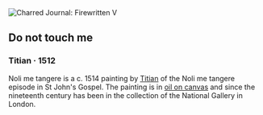 <div class="artwork-of-the-day">
  <div class="container">
    <div class="img-wrapper">
      <img
        src="https://uploads1.wikiart.org/00142/images/57726d84edc2cb3880b48c9b/titian-noli-me-tangere-google-art-project.jpg!Large.jpg"
        alt="Charred Journal: Firewritten V" />
    </div>
    <div class="artwork-detail">
      <div class="artwork-origin"> 
        <h2 class="artwork-name">Do not touch me</h2>
        <h3 class="artist">
          Titian
                    ·  1512
        </h3>
      </div>
      <p class="description">
        <span class="artwork-description-text ng-binding" ng-bind-html="viewModel.ArtworkOfTheDay.Description | unsafe">Noli me tangere is a c. 1514 painting by <a target="_blank" href="/en/titian">Titian</a> of the Noli me tangere episode in St John's Gospel. The painting is in <a target="_blank" href="/en/paintings-by-media/oil-on-sacking">oil on canvas</a> and since the nineteenth century has been in the collection of the National Gallery in London.</span>
                        <div class="text-shadow-container ng-hide" ng-show="showShadow"></div>
      </p>
    </div>
  </div>

</div>
